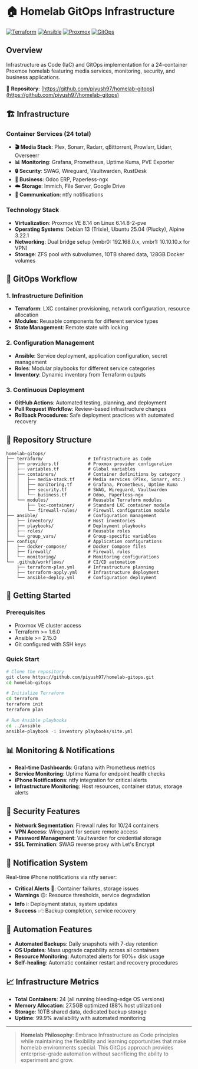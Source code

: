 # 🏠 Homelab GitOps Infrastructure

[![Terraform](https://img.shields.io/badge/Terraform-%23623CE4.svg?style=for-the-badge&logo=terraform&logoColor=white)](https://www.terraform.io/)
[![Ansible](https://img.shields.io/badge/ansible-%23EE0000.svg?style=for-the-badge&logo=ansible&logoColor=white)](https://www.ansible.com/)
[![Proxmox](https://img.shields.io/badge/Proxmox-E57000?style=for-the-badge&logo=proxmox&logoColor=white)](https://www.proxmox.com/)
[![GitOps](https://img.shields.io/badge/GitOps-326CE5.svg?style=for-the-badge&logo=git&logoColor=white)](https://about.gitlab.com/topics/gitops/)

## Overview

Infrastructure as Code (IaC) and GitOps implementation for a 24-container Proxmox homelab featuring media services, monitoring, security, and business applications.

🔗 **Repository**: [https://github.com/piyush97/homelab-gitops](https://github.com/piyush97/homelab-gitops)

## 🏗️ Infrastructure

### Container Services (24 total)
- **🎬 Media Stack**: Plex, Sonarr, Radarr, qBittorrent, Prowlarr, Lidarr, Overseerr
- **📊 Monitoring**: Grafana, Prometheus, Uptime Kuma, PVE Exporter  
- **🔒 Security**: SWAG, Wireguard, Vaultwarden, RustDesk
- **🏢 Business**: Odoo ERP, Paperless-ngx
- **☁️ Storage**: Immich, File Server, Google Drive
- **🔔 Communication**: ntfy notifications

### Technology Stack
- **Virtualization**: Proxmox VE 8.14 on Linux 6.14.8-2-pve
- **Operating Systems**: Debian 13 (Trixie), Ubuntu 25.04 (Plucky), Alpine 3.22.1
- **Networking**: Dual bridge setup (vmbr0: 192.168.0.x, vmbr1: 10.10.10.x for VPN)
- **Storage**: ZFS pool with subvolumes, 10TB shared data, 128GB Docker volumes

## 🚀 GitOps Workflow

### 1. Infrastructure Definition
- **Terraform**: LXC container provisioning, network configuration, resource allocation
- **Modules**: Reusable components for different service types
- **State Management**: Remote state with locking

### 2. Configuration Management  
- **Ansible**: Service deployment, application configuration, secret management
- **Roles**: Modular playbooks for different service categories
- **Inventory**: Dynamic inventory from Terraform outputs

### 3. Continuous Deployment
- **GitHub Actions**: Automated testing, planning, and deployment
- **Pull Request Workflow**: Review-based infrastructure changes
- **Rollback Procedures**: Safe deployment practices with automated recovery

## 📁 Repository Structure

```
homelab-gitops/
├── terraform/                 # Infrastructure as Code
│   ├── providers.tf           # Proxmox provider configuration
│   ├── variables.tf           # Global variables
│   ├── containers/            # Container definitions by category
│   │   ├── media-stack.tf     # Media services (Plex, Sonarr, etc.)
│   │   ├── monitoring.tf      # Grafana, Prometheus, Uptime Kuma
│   │   ├── security.tf        # SWAG, Wireguard, Vaultwarden
│   │   └── business.tf        # Odoo, Paperless-ngx
│   └── modules/               # Reusable Terraform modules
│       ├── lxc-container/     # Standard LXC container module
│       └── firewall-rules/    # Firewall configuration module
├── ansible/                   # Configuration management
│   ├── inventory/             # Host inventories
│   ├── playbooks/             # Deployment playbooks
│   ├── roles/                 # Reusable roles
│   └── group_vars/            # Group-specific variables
├── configs/                   # Application configurations
│   ├── docker-compose/        # Docker Compose files
│   ├── firewall/              # Firewall rules
│   └── monitoring/            # Monitoring configurations
└── .github/workflows/         # CI/CD automation
    ├── terraform-plan.yml     # Infrastructure planning
    ├── terraform-apply.yml    # Infrastructure deployment
    └── ansible-deploy.yml     # Configuration deployment
```

## 🔧 Getting Started

### Prerequisites
- Proxmox VE cluster access
- Terraform >= 1.6.0
- Ansible >= 2.15.0
- Git configured with SSH keys

### Quick Start
```bash
# Clone the repository
git clone https://github.com/piyush97/homelab-gitops.git
cd homelab-gitops

# Initialize Terraform
cd terraform
terraform init
terraform plan

# Run Ansible playbooks
cd ../ansible
ansible-playbook -i inventory playbooks/site.yml
```

## 📊 Monitoring & Notifications

- **Real-time Dashboards**: Grafana with Prometheus metrics
- **Service Monitoring**: Uptime Kuma for endpoint health checks
- **iPhone Notifications**: ntfy integration for critical alerts
- **Infrastructure Monitoring**: Host resources, container status, storage alerts

## 🔐 Security Features

- **Network Segmentation**: Firewall rules for 10/24 containers
- **VPN Access**: Wireguard for secure remote access
- **Password Management**: Vaultwarden for credential storage
- **SSL Termination**: SWAG reverse proxy with Let's Encrypt

## 📱 Notification System

Real-time iPhone notifications via ntfy server:
- **Critical Alerts** 🔴: Container failures, storage issues
- **Warnings** 🟡: Resource thresholds, service degradation  
- **Info** ℹ️: Deployment status, system updates
- **Success** ✅: Backup completion, service recovery

## 🚀 Automation Features

- **Automated Backups**: Daily snapshots with 7-day retention
- **OS Updates**: Mass upgrade capability across all containers
- **Resource Monitoring**: Automated alerts for 90%+ disk usage
- **Self-healing**: Automatic container restart and recovery procedures

## 📈 Infrastructure Metrics

- **Total Containers**: 24 (all running bleeding-edge OS versions)
- **Memory Allocation**: 27.5GB optimized (88% host utilization)
- **Storage**: 10TB shared data, dedicated backup storage
- **Uptime**: 99.9% availability with automated monitoring

---

> **Homelab Philosophy**: Embrace Infrastructure as Code principles while maintaining the flexibility and learning opportunities that make homelab environments special. This GitOps approach provides enterprise-grade automation without sacrificing the ability to experiment and grow.